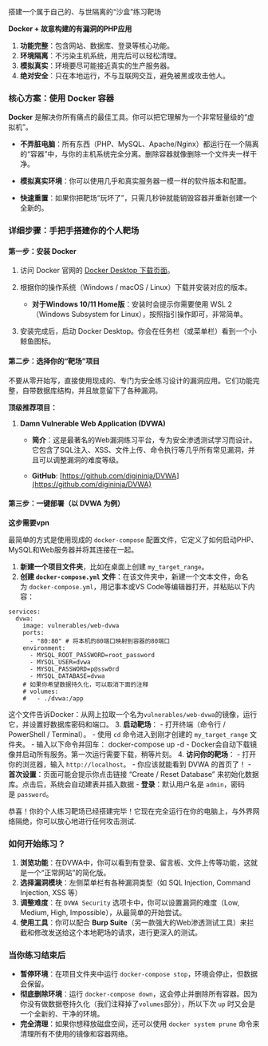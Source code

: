 搭建一个属于自己的、与世隔离的“沙盒”练习靶场

**Docker + 故意构建的有漏洞的PHP应用**
1. **功能完整**：包含网站、数据库、登录等核心功能。
2. **环境隔离**：不污染主机系统，用完后可以轻松清理。
3. **模拟真实**：环境要尽可能接近真实的生产服务器。
4. **绝对安全**：只在本地运行，不与互联网交互，避免被黑或攻击他人。
### 核心方案：使用 Docker 容器

**Docker** 是解决你所有痛点的最佳工具。你可以把它理解为一个非常轻量级的“虚拟机”。

- **不弄脏电脑**：所有东西（PHP、MySQL、Apache/Nginx）都运行在一个隔离的“容器”中，与你的主机系统完全分离。删除容器就像删除一个文件夹一样干净。
    
- **模拟真实环境**：你可以使用几乎和真实服务器一模一样的软件版本和配置。
    
- **快速重置**：如果你把靶场“玩坏了”，只需几秒钟就能销毁容器并重新创建一个全新的。

### 详细步骤：手把手搭建你的个人靶场

#### 第一步：安装 Docker

1. 访问 Docker 官网的 [Docker Desktop 下载页面](https://www.docker.com/products/docker-desktop/)。
    
2. 根据你的操作系统（Windows / macOS / Linux）下载并安装对应的版本。
    
    - **对于Windows 10/11 Home版**：安装时会提示你需要使用 WSL 2（Windows Subsystem for Linux），按照指引操作即可，非常简单。
        
3. 安装完成后，启动 Docker Desktop。你会在任务栏（或菜单栏）看到一个小鲸鱼图标。

#### 第二步：选择你的“靶场”项目

不要从零开始写，直接使用现成的、专门为安全练习设计的漏洞应用。它们功能完整，自带数据库结构，并且故意留下了各种漏洞。

**顶级推荐项目：**

1. **Damn Vulnerable Web Application (DVWA)**
    
    - **简介**：这是最著名的Web漏洞练习平台，专为安全渗透测试学习而设计。它包含了SQL注入、XSS、文件上传、命令执行等几乎所有常见漏洞，并且可以调整漏洞的难度等级。
        
    - **GitHub**: [https://github.com/digininja/DVWA](https://github.com/digininja/DVWA)

#### 第三步：一键部署（以 DVWA 为例）

**这步需要vpn**

最简单的方式是使用现成的 `docker-compose` 配置文件，它定义了如何启动PHP、MySQL和Web服务器并将其连接在一起。
1. **新建一个项目文件夹**，比如在桌面上创建 `my_target_range`。
2. **创建 `docker-compose.yml` 文件**：在该文件夹中，新建一个文本文件，命名为 `docker-compose.yml`，用记事本或VS Code等编辑器打开，并粘贴以下内容：
```
services:
  dvwa:
    image: vulnerables/web-dvwa
    ports:
      - "80:80" # 将本机的80端口映射到容器的80端口
    environment:
      - MYSQL_ROOT_PASSWORD=root_password
      - MYSQL_USER=dvwa
      - MYSQL_PASSWORD=p@ssw0rd
      - MYSQL_DATABASE=dvwa
    # 如果你希望数据持久化，可以取消下面的注释
    # volumes:
    #   - ./dvwa:/app
```
这个文件告诉Docker：从网上拉取一个名为`vulnerables/web-dvwa`的镜像，运行它，并设置好数据库密码和端口。
3.  **启动靶场**：
    - 打开终端（命令行 / PowerShell / Terminal）。
    - 使用 `cd` 命令进入到刚才创建的 `my_target_range` 文件夹。
    - 输入以下命令并回车：
        docker-compose up -d
    - Docker会自动下载镜像并启动所有服务。第一次运行需要下载，稍等片刻。
4. **访问你的靶场**：
    - 打开你的浏览器，输入 `http://localhost`。
    - 你应该就能看到 DVWA 的首页了！
    - **首次设置**：页面可能会提示你点击链接 “Create / Reset Database” 来初始化数据库。点击后，系统会自动建表并插入数据
    - **登录**：默认用户名是 `admin`，密码是 `password`。

恭喜！你的个人练习靶场已经搭建完毕！它现在完全运行在你的电脑上，与外界网络隔绝，你可以放心地进行任何攻击测试.

### 如何开始练习？
1. **浏览功能**：在DVWA中，你可以看到有登录、留言板、文件上传等功能，这就是一个“正常网站”的简化版。
2. **选择漏洞模块**：左侧菜单栏有各种漏洞类型（如 SQL Injection, Command Injection, XSS 等）
3. **调整难度**：在 `DVWA Security` 选项卡中，你可以设置漏洞的难度（Low, Medium, High, Impossible），从最简单的开始尝试。
4. **使用工具**：你可以配合 **Burp Suite**（另一款强大的Web渗透测试工具）来拦截和修改发送给这个本地靶场的请求，进行更深入的测试。

### 当你练习结束后
- **暂停环境**：在项目文件夹中运行 `docker-compose stop`，环境会停止，但数据会保留。
- **彻底删除环境**：运行 `docker-compose down`，这会停止并删除所有容器。因为你没有做数据卷持久化（我们注释掉了`volumes`部分），所以下次 `up` 时又会是一个全新的、干净的环境。
- **完全清理**：如果你想释放磁盘空间，还可以使用 `docker system prune` 命令来清理所有不使用的镜像和容器网络。